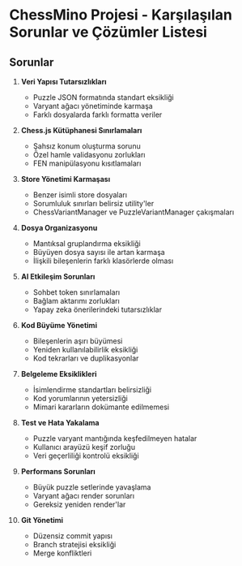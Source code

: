 # ChessMino Projesi - Karşılaşılan Sorunlar ve Çözümler Listesi

## Sorunlar

1. **Veri Yapısı Tutarsızlıkları**
   - Puzzle JSON formatında standart eksikliği
   - Varyant ağacı yönetiminde karmaşa
   - Farklı dosyalarda farklı formatta veriler

2. **Chess.js Kütüphanesi Sınırlamaları**
   - Şahsız konum oluşturma sorunu
   - Özel hamle validasyonu zorlukları
   - FEN manipülasyonu kısıtlamaları

3. **Store Yönetimi Karmaşası**
   - Benzer isimli store dosyaları
   - Sorumluluk sınırları belirsiz utility'ler
   - ChessVariantManager ve PuzzleVariantManager çakışmaları

4. **Dosya Organizasyonu**
   - Mantıksal gruplandırma eksikliği
   - Büyüyen dosya sayısı ile artan karmaşa
   - İlişkili bileşenlerin farklı klasörlerde olması

5. **AI Etkileşim Sorunları**
   - Sohbet token sınırlamaları
   - Bağlam aktarımı zorlukları
   - Yapay zeka önerilerindeki tutarsızlıklar

6. **Kod Büyüme Yönetimi**
   - Bileşenlerin aşırı büyümesi
   - Yeniden kullanılabilirlik eksikliği
   - Kod tekrarları ve duplikasyonlar

7. **Belgeleme Eksiklikleri**
   - İsimlendirme standartları belirsizliği
   - Kod yorumlarının yetersizliği
   - Mimari kararların dokümante edilmemesi

8. **Test ve Hata Yakalama**
   - Puzzle varyant mantığında keşfedilmeyen hatalar
   - Kullanıcı arayüzü keşif zorluğu
   - Veri geçerliliği kontrolü eksikliği

9. **Performans Sorunları**
   - Büyük puzzle setlerinde yavaşlama
   - Varyant ağacı render sorunları
   - Gereksiz yeniden render'lar

10. **Git Yönetimi**
    - Düzensiz commit yapısı
    - Branch stratejisi eksikliği
    - Merge konfliktleri